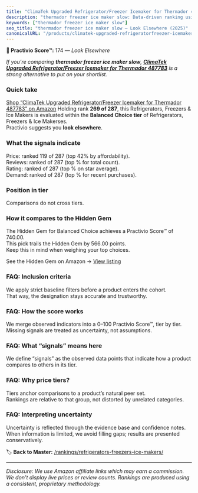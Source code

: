 ```yaml
---
title: "ClimaTek Upgraded Refrigerator/Freezer Icemaker for Thermador 487783"
description: "thermador freezer ice maker slow: Data-driven ranking using the Practivio Score™. Positioned by quality, value, demand, findability, momentum."
keywords: ["thermador freezer ice maker slow"]
seo_title: "thermador freezer ice maker slow — Look Elsewhere (2025)"
canonicalURL: "/products/climatek-upgraded-refrigeratorfreezer-icemaker-for-thermador-487783-B086L363FH/"
---
```


**🚫 Practivio Score™:** 174 — _Look Elsewhere_


*If you're comparing **thermador freezer ice maker slow**, **[ClimaTek Upgraded Refrigerator/Freezer Icemaker for Thermador 487783](https://www.amazon.com/dp/B086L363FH?tag=practivio-20)** is a strong alternative to put on your shortlist.*
### Quick take
[Shop “ClimaTek Upgraded Refrigerator/Freezer Icemaker for Thermador 487783” on Amazon](https://www.amazon.com/dp/B086L363FH?tag=practivio-20)
Holding rank **269 of 287**, this Refrigerators, Freezers & Ice Makers is evaluated within the **Balanced Choice tier** of Refrigerators, Freezers & Ice Makerses.  
Practivio suggests you **look elsewhere**.

### What the signals indicate
Price: ranked 119 of 287 (top 42% by affordability).  
Reviews: ranked  of 287 (top % for total count).  
Rating: ranked  of 287 (top % on star average).  
Demand: ranked  of 287 (top % for recent purchases).

### Position in tier
Comparisons do not cross tiers.

### How it compares to the Hidden Gem
The Hidden Gem for Balanced Choice achieves a Practivio Score™ of 740.00.  
This pick trails the Hidden Gem by 566.00 points.  
Keep this in mind when weighing your top choices.  

See the Hidden Gem on Amazon → [View listing](https://www.amazon.com/dp/B07J1YVSNQ?tag=practivio-20)

### FAQ: Inclusion criteria
We apply strict baseline filters before a product enters the cohort.  
That way, the designation stays accurate and trustworthy.

### FAQ: How the score works
We merge observed indicators into a 0–100 Practivio Score™, tier by tier.  
Missing signals are treated as uncertainty, not assumptions.

### FAQ: What “signals” means here
We define “signals” as the observed data points that indicate how a product compares to others in its tier.

### FAQ: Why price tiers?
Tiers anchor comparisons to a product’s natural peer set.  
Rankings are relative to that group, not distorted by unrelated categories.

### FAQ: Interpreting uncertainty
Uncertainty is reflected through the evidence base and confidence notes.  
When information is limited, we avoid filling gaps; results are presented conservatively.


🏷️ **Back to Master:** [/rankings/refrigerators-freezers-ice-makers/](/rankings/refrigerators-freezers-ice-makers/)

---
_Disclosure: We use Amazon affiliate links which may earn a commission. We don’t display live prices or review counts. Rankings are produced using a consistent, proprietary methodology._
